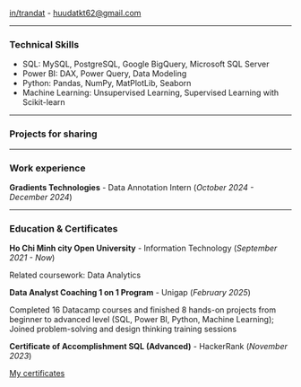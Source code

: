 

[in/trandat](https://www.linkedin.com/in/dat-tran-2202dt/) - huudatkt62@gmail.com
***
### **Technical Skills**
- SQL: MySQL, PostgreSQL, Google BigQuery, Microsoft SQL Server
- Power BI: DAX, Power Query, Data Modeling
- Python: Pandas, NumPy, MatPlotLib, Seaborn
- Machine Learning: Unsupervised Learning, Supervised Learning with Scikit-learn
***
### **Projects for sharing**


***
### **Work experience**
**Gradients Technologies** - Data Annotation Intern (_October 2024 - December 2024_)

***
### **Education & Certificates**
**Ho Chi Minh city Open University** - Information Technology (_September 2021 - Now_)

Related coursework:  Data Analytics

**Data Analyst Coaching 1 on 1 Program** - Unigap (_February 2025_)

Completed 16 Datacamp courses and finished 8 hands-on projects from beginner to advanced level (SQL, Power BI, Python, Machine Learning); Joined problem-solving and design thinking training sessions

**Certificate of Accomplishment SQL (Advanced)** - HackerRank (_November 2023_)

[My certificates](https://drive.google.com/drive/folders/1IZ4EsTBOSL6bIzD_D_-OMqfRk6RAvLz7?usp=sharing)
